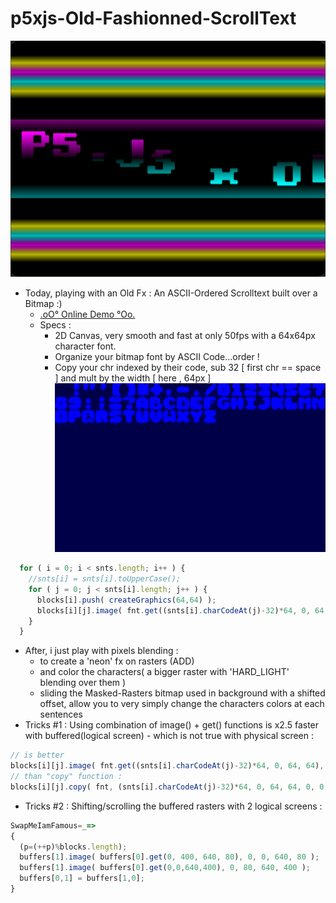 # p5xjs-Old-Fashionned-ScrollText

![OldFashionned-ScrollText](https://github.com/CaptainFurax/p5xjs-Old-Fashionned-ScrollText/blob/main/CPT2206061934-1151x863.png)

+ Today, playing with an Old Fx : An ASCII-Ordered Scrolltext built over a Bitmap :)
  + [.oO° Online Demo °Oo.](https://captainfurax.github.io/p5xjs-Old-Fashionned-ScrollText/)
  + Specs : 
    + 2D Canvas, very smooth and fast at only 50fps with a 64x64px character font. 
    + Organize your bitmap font by ASCII Code...order !
    + Copy your chr indexed by their code, sub 32 [ first chr == space ] and mult by the width [ here , 64px ]  
![ASCII-Ordered-Font](https://github.com/CaptainFurax/p5xjs-Old-Fashionned-ScrollText/blob/main/FONT-32x32-st.png)
```javascript
  for ( i = 0; i < snts.length; i++ ) { 
    //snts[i] = snts[i].toUpperCase();
    for ( j = 0; j < snts[i].length; j++ ) {
      blocks[i].push( createGraphics(64,64) );
      blocks[i][j].image( fnt.get((snts[i].charCodeAt(j)-32)*64, 0, 64, 64),0, 0, 64, 64 );
    }
  }
```
+ After, i just play with pixels blending :
  + to create a 'neon' fx on rasters (ADD)
  + and color the characters( a bigger raster with 'HARD_LIGHT' blending over them )
  + sliding the Masked-Rasters bitmap used in background with a shifted offset, allow you to very simply change the characters colors at each sentences
+ Tricks #1 : Using combination of image() + get() functions is x2.5 faster with buffered(logical screen) - which is not true with physical screen :
```javascript
// is better 
blocks[i][j].image( fnt.get((snts[i].charCodeAt(j)-32)*64, 0, 64, 64), 0, 0, 64, 64 );
// than "copy" function :
blocks[i][j].copy( fnt, (snts[i].charCodeAt(j)-32)*64, 0, 64, 64, 0, 0, 64, 64 );
```
+ Tricks #2 : Shifting/scrolling the buffered rasters with 2 logical screens :
```javascript
SwapMeIamFamous=_=>
{
  (p=(++p)%blocks.length);
  buffers[1].image( buffers[0].get(0, 400, 640, 80), 0, 0, 640, 80 );
  buffers[1].image( buffers[0].get(0,0,640,400), 0, 80, 640, 400 );
  buffers[0,1] = buffers[1,0];
}
```
